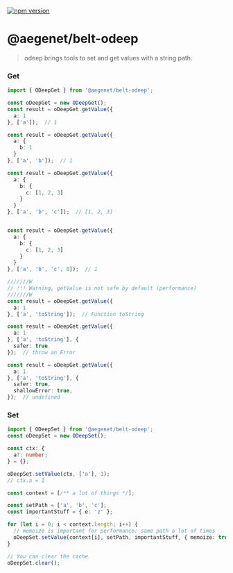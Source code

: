 [![npm version](https://img.shields.io/npm/v/@aegenet/belt-odeep.svg)](https://www.npmjs.com/package/@aegenet/belt-odeep)
<br>

# @aegenet/belt-odeep

> odeep brings tools to set and get values with a string path.

### Get

```typescript
import { ODeepGet } from '@aegenet/belt-odeep';

const oDeepGet = new ODeepGet();
const result = oDeepGet.getValue({
  a: 1
}, ['a']);  // 1

const result = oDeepGet.getValue({
  a: {
    b: 1
  }
}, ['a', 'b']);  // 1

const result = oDeepGet.getValue({
  a: {
    b: {
      c: [1, 2, 3]
    }
  }
}, ['a', 'b', 'c']);  // [1, 2, 3]


const result = oDeepGet.getValue({
  a: {
    b: {
      c: [1, 2, 3]
    }
  }
}, ['a', 'b', 'c', 0]);  // 1

///////W
// !!! Warning, getValue is not safe by default (performance)
///////W
const result = oDeepGet.getValue({
  a: 1
}, ['a', 'toString']);  // Function toString

const result = oDeepGet.getValue({
  a: 1
}, ['a', 'toString'], {
  safer: true
});  // throw an Error

const result = oDeepGet.getValue({
  a: 1
}, ['a', 'toString'], {
  safer: true,
  shallowError: true,
});  // undefined
```

### Set

```typescript
import { ODeepSet } from '@aegenet/belt-odeep';
const oDeepSet = new ODeepSet();
```

```typescript
const ctx: {
  a?: number;
} = {};

oDeepSet.setValue(ctx, ['a'], 1);
// ctx.a = 1
```


```typescript
const context = [/** a lot of things */];

const setPath = ['a', 'b', 'c'];
const importantStuff = { e: 'z' };

for (let i = 0; i < context.length; i++) {
  // memoize is important for performance: same path a lot of times
  oDeepSet.setValue(context[i], setPath, importantStuff, { memoize: true, autoCreate: true });
}

// You can clear the cache
oDeepSet.clear();
```